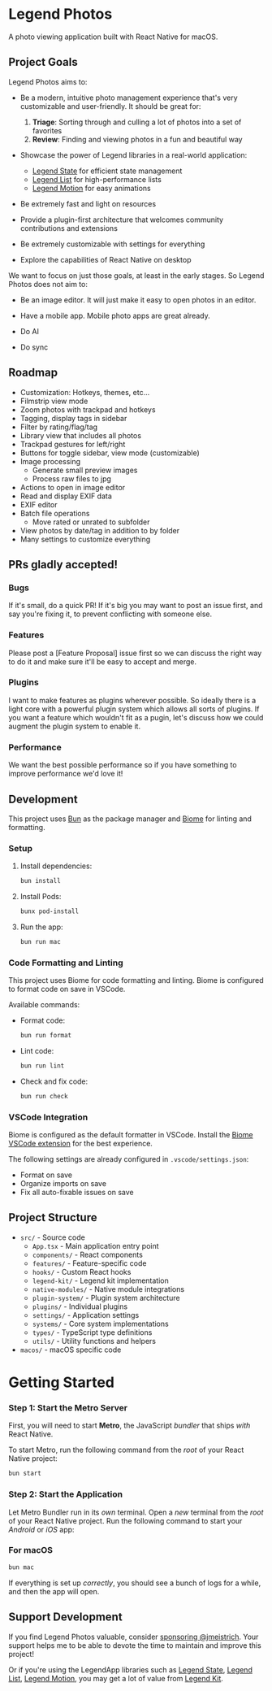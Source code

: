# Legend Photos

A photo viewing application built with React Native for macOS.

## Project Goals

Legend Photos aims to:

- Be a modern, intuitive photo management experience that's very customizable and user-friendly. It should be great for:
    1. **Triage**: Sorting through and culling a lot of photos into a set of favorites
    2. **Review**: Finding and viewing photos in a fun and beautiful way

- Showcase the power of Legend libraries in a real-world application:
  - [Legend State](https://github.com/LegendApp/legend-state) for efficient state management
  - [Legend List](https://github.com/LegendApp/legend-list) for high-performance lists
  - [Legend Motion](https://github.com/LegendApp/legend-motion) for easy animations

- Be extremely fast and light on resources

- Provide a plugin-first architecture that welcomes community contributions and extensions

- Be extremely customizable with settings for everything

- Explore the capabilities of React Native on desktop

We want to focus on just those goals, at least in the early stages. So Legend Photos does not aim to:

- Be an image editor. It will just make it easy to open photos in an editor.

- Have a mobile app. Mobile photo apps are great already.

- Do AI

- Do sync

## Roadmap

- Customization: Hotkeys, themes, etc...
- Filmstrip view mode
- Zoom photos with trackpad and hotkeys
- Tagging, display tags in sidebar
- Filter by rating/flag/tag
- Library view that includes all photos
- Trackpad gestures for left/right
- Buttons for toggle sidebar, view mode (customizable)
- Image processing
    - Generate small preview images
    - Process raw files to jpg
- Actions to open in image editor
- Read and display EXIF data
- EXIF editor
- Batch file operations
    - Move rated or unrated to subfolder
- View photos by date/tag in addition to by folder
- Many settings to customize everything

## PRs gladly accepted!

### Bugs

If it's small, do a quick PR! If it's big you may want to post an issue first, and say you're fixing it, to prevent conflicting with someone else.

### Features

Please post a [Feature Proposal] issue first so we can discuss the right way to do it and make sure it'll be easy to accept and merge.

### Plugins

I want to make features as plugins wherever possible. So ideally there is a light core with a powerful plugin system which allows all sorts of plugins. If you want a feature which wouldn't fit as a pugin, let's discuss how we could augment the plugin system to enable it.

### Performance

We want the best possible performance so if you have something to improve performance we'd love it!

## Development

This project uses [Bun](https://bun.sh) as the package manager and [Biome](https://biomejs.dev) for linting and formatting.

### Setup

1. Install dependencies:
   ```bash
   bun install
   ```

2. Install Pods:
   ```bash
   bunx pod-install
   ```

3. Run the app:
   ```bash
   bun run mac
   ```

### Code Formatting and Linting

This project uses Biome for code formatting and linting. Biome is configured to format code on save in VSCode.

Available commands:

- Format code:
  ```bash
  bun run format
  ```

- Lint code:
  ```bash
  bun run lint
  ```

- Check and fix code:
  ```bash
  bun run check
  ```

### VSCode Integration

Biome is configured as the default formatter in VSCode. Install the [Biome VSCode extension](https://marketplace.visualstudio.com/items?itemName=biomejs.biome) for the best experience.

The following settings are already configured in `.vscode/settings.json`:

- Format on save
- Organize imports on save
- Fix all auto-fixable issues on save

## Project Structure

- `src/` - Source code
  - `App.tsx` - Main application entry point
  - `components/` - React components
  - `features/` - Feature-specific code
  - `hooks/` - Custom React hooks
  - `legend-kit/` - Legend kit implementation
  - `native-modules/` - Native module integrations
  - `plugin-system/` - Plugin system architecture
  - `plugins/` - Individual plugins
  - `settings/` - Application settings
  - `systems/` - Core system implementations
  - `types/` - TypeScript type definitions
  - `utils/` - Utility functions and helpers
- `macos/` - macOS specific code

# Getting Started

### Step 1: Start the Metro Server

First, you will need to start **Metro**, the JavaScript _bundler_ that ships _with_ React Native.

To start Metro, run the following command from the _root_ of your React Native project:

```bash
bun start
```

### Step 2: Start the Application

Let Metro Bundler run in its _own_ terminal. Open a _new_ terminal from the _root_ of your React Native project. Run the following command to start your _Android_ or
_iOS_ app:

### For macOS

```bash
bun mac
```

If everything is set up _correctly_, you should see a bunch of logs for a while, and then the app will open.

## Support Development

If you find Legend Photos valuable, consider [sponsoring @jmeistrich](https://github.com/sponsors/jmeistrich). Your support helps me to be able to devote the time to maintain and improve this project!

Or if you're using the LegendApp libraries such as [Legend State](https://github.com/LegendApp/legend-state), [Legend List](https://github.com/LegendApp/legend-list), [Legend Motion](https://github.com/LegendApp/legend-motion), you may get a lot of value from [Legend Kit](https://www.legendapp.com/kit/).
